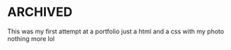 # ARCHIVED 

This was my first attempt at a portfolio just a html and a css with my photo nothing more lol 
